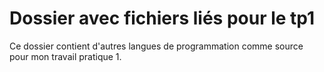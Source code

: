 # Dossier avec fichiers liés pour le tp1

Ce dossier contient d'autres langues de programmation comme source pour mon travail pratique 1.
